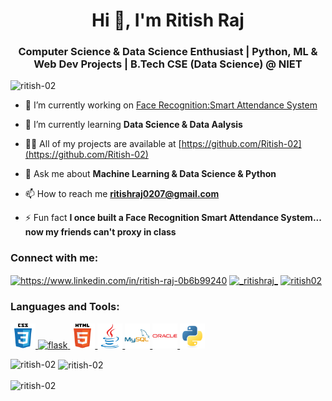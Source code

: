 <h1 align="center">Hi 👋, I'm Ritish Raj</h1>
<h3 align="center">Computer Science & Data Science Enthusiast | Python, ML & Web Dev Projects | B.Tech CSE (Data Science) @ NIET</h3>

<p align="left"> <img src="https://komarev.com/ghpvc/?username=ritish-02&label=Profile%20views&color=0e75b6&style=flat" alt="ritish-02" /> </p>

- 🔭 I’m currently working on [Face Recognition:Smart Attendance System](https://github.com/Ritish-02/FaceRecognition)

- 🌱 I’m currently learning **Data Science & Data Aalysis**

- 👨‍💻 All of my projects are available at [https://github.com/Ritish-02](https://github.com/Ritish-02)

- 💬 Ask me about **Machine Learning & Data Science & Python**

- 📫 How to reach me **ritishraj0207@gmail.com**

- ⚡ Fun fact **I once built a Face Recognition Smart Attendance System... now my friends can't proxy in class**

<h3 align="left">Connect with me:</h3>
<p align="left">
<a href="https://linkedin.com/in/https://www.linkedin.com/in/ritish-raj-0b6b99240" target="blank"><img align="center" src="https://raw.githubusercontent.com/rahuldkjain/github-profile-readme-generator/master/src/images/icons/Social/linked-in-alt.svg" alt="https://www.linkedin.com/in/ritish-raj-0b6b99240" height="30" width="40" /></a>
<a href="https://instagram.com/_ritishraj_" target="blank"><img align="center" src="https://raw.githubusercontent.com/rahuldkjain/github-profile-readme-generator/master/src/images/icons/Social/instagram.svg" alt="_ritishraj_" height="30" width="40" /></a>
<a href="https://www.leetcode.com/ritish02" target="blank"><img align="center" src="https://raw.githubusercontent.com/rahuldkjain/github-profile-readme-generator/master/src/images/icons/Social/leet-code.svg" alt="ritish02" height="30" width="40" /></a>
</p>

<h3 align="left">Languages and Tools:</h3>
<p align="left"> <a href="https://www.w3schools.com/css/" target="_blank" rel="noreferrer"> <img src="https://raw.githubusercontent.com/devicons/devicon/master/icons/css3/css3-original-wordmark.svg" alt="css3" width="40" height="40"/> </a> <a href="https://flask.palletsprojects.com/" target="_blank" rel="noreferrer"> <img src="https://www.vectorlogo.zone/logos/pocoo_flask/pocoo_flask-icon.svg" alt="flask" width="40" height="40"/> </a> <a href="https://www.w3.org/html/" target="_blank" rel="noreferrer"> <img src="https://raw.githubusercontent.com/devicons/devicon/master/icons/html5/html5-original-wordmark.svg" alt="html5" width="40" height="40"/> </a> <a href="https://www.java.com" target="_blank" rel="noreferrer"> <img src="https://raw.githubusercontent.com/devicons/devicon/master/icons/java/java-original.svg" alt="java" width="40" height="40"/> </a> <a href="https://www.mysql.com/" target="_blank" rel="noreferrer"> <img src="https://raw.githubusercontent.com/devicons/devicon/master/icons/mysql/mysql-original-wordmark.svg" alt="mysql" width="40" height="40"/> </a> <a href="https://www.oracle.com/" target="_blank" rel="noreferrer"> <img src="https://raw.githubusercontent.com/devicons/devicon/master/icons/oracle/oracle-original.svg" alt="oracle" width="40" height="40"/> </a> <a href="https://www.python.org" target="_blank" rel="noreferrer"> <img src="https://raw.githubusercontent.com/devicons/devicon/master/icons/python/python-original.svg" alt="python" width="40" height="40"/> </a> </p>

<p><img align="left" src="https://github-readme-stats.vercel.app/api/top-langs?username=ritish-02&show_icons=true&locale=en&layout=compact" alt="ritish-02" /></p>

<p>&nbsp;<img align="center" src="https://github-readme-stats.vercel.app/api?username=ritish-02&show_icons=true&locale=en" alt="ritish-02" /></p>

<p><img align="center" src="https://github-readme-streak-stats.herokuapp.com/?user=ritish-02&" alt="ritish-02" /></p>
